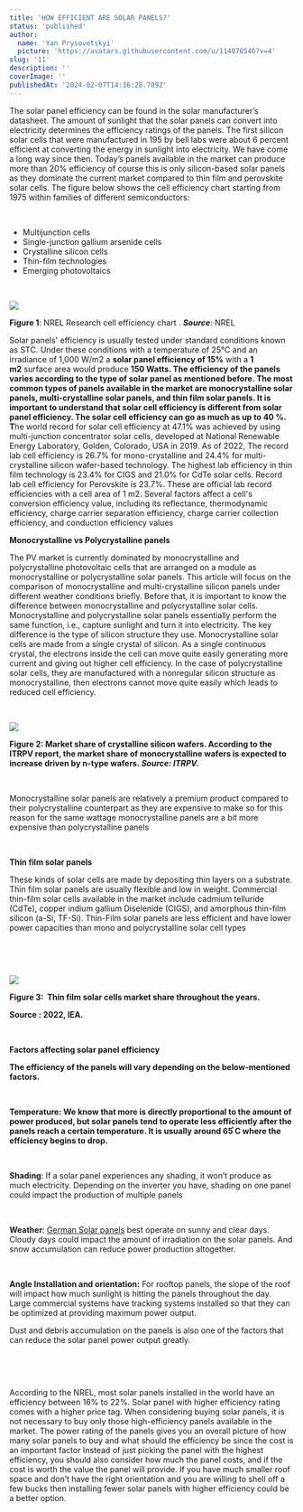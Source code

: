 ```yaml
---
title: 'HOW EFFICIENT ARE SOLAR PANELS?'
status: 'published'
author:
  name: 'Yan Prysovetskyi'
  picture: 'https://avatars.githubusercontent.com/u/114078546?v=4'
slug: '11'
description: ''
coverImage: ''
publishedAt: '2024-02-07T14:36:28.709Z'
---
```


The solar panel efficiency can be found in the solar manufacturer’s datasheet. The amount of sunlight that the solar panels can convert into electricity determines the efficiency ratings of the panels. The first silicon solar cells that were manufactured in 195 by bell labs were about 6 percent efficient at converting the energy in sunlight into electricity. We have come a long way since then. Today’s panels available in the market can produce more than 20% efficiency of course this is only silicon-based solar panels as they dominate the current market compared to thin film and perovskite solar cells. The figure below shows the cell efficiency chart starting from 1975 within families of different semiconductors:

 

- Multijunction cells
- Single-junction gallium arsenide cells
- Crystalline silicon cells
- Thin-film technologies
- Emerging photovoltaics

 

![](https://ae-solar.com/wp-content/uploads/2022/11/2-2-1024x562.jpg)

**Figure 1**: NREL Research cell efficiency chart . ***Source***: NREL

Solar panels' efficiency is usually tested under standard conditions known as STC. Under these conditions with a temperature of 25°C and an irradiance of 1,000 W/m2 a **solar panel efficiency of 15%** with a **1 m2** surface area would produce **150 Watts. The efficiency of the panels varies according to the type of solar panel as mentioned before. The most common types of panels available in the market are monocrystalline solar panels, multi-crystalline solar panels, and thin film solar panels. It is important to understand that solar cell efficiency is different from solar panel efficiency. The solar cell efficiency can go as much as up to 40 %. T**he world record for solar cell efficiency at 47.1% was achieved by using multi-junction concentrator solar cells, developed at National Renewable Energy Laboratory, Golden, Colorado, USA in 2019. As of 2022, The record lab cell efficiency is 26.7% for mono-crystalline and 24.4% for multi-crystalline silicon wafer-based technology. The highest lab efficiency in thin film technology is 23.4% for CIGS and 21.0% for CdTe solar cells. Record lab cell efficiency for Perovskite is 23.7%. These are official lab record efficiencies with a cell area of 1 m2. Several factors affect a cell's conversion efficiency value, including its reflectance, thermodynamic efficiency, charge carrier separation efficiency, charge carrier collection efficiency, and conduction efficiency values

**Monocrystalline vs Polycrystalline panels**

The PV market is currently dominated by monocrystalline and polycrystalline photovoltaic cells that are arranged on a module as monocrystalline or polycrystalline solar panels. This article will focus on the comparison of monocrystalline and multi-crystalline silicon panels under different weather conditions briefly. Before that, it is important to know the difference between monocrystalline and polycrystalline solar cells. Monocrystalline and polycrystalline solar panels essentially perform the same function, i.e., capture sunlight and turn it into electricity. The key difference is the type of silicon structure they use. Monocrystalline solar cells are made from a single crystal of silicon. As a single continuous crystal, the electrons inside the cell can move quite easily generating more current and giving out higher cell efficiency. In the case of polycrystalline solar cells, they are manufactured with a nonregular silicon structure as monocrystalline, then electrons cannot move quite easily which leads to reduced cell efficiency.

                                  

![](https://ae-solar.com/wp-content/uploads/2022/11/2-3-1024x474.jpg)

**Figure 2: Market share of crystalline silicon wafers. According to the ITRPV report, the market share of monocrystalline wafers is expected to increase driven by n-type wafers. *Source: ITRPV.***

 

Monocrystalline solar panels are relatively a premium product compared to their polycrystalline counterpart as they are expensive to make so for this reason for the same wattage monocrystalline panels are a bit more expensive than polycrystalline panels

 

**Thin film solar panels**

These kinds of solar cells are made by depositing thin layers on a substrate. Thin film solar panels are usually flexible and low in weight. Commercial thin-film solar cells available in the market include cadmium telluride (CdTe), copper indium gallium Diselenide (CIGS), and amorphous thin-film silicon (a-Si, TF-Si). Thin-Film solar panels are less efficient and have lower power capacities than mono and polycrystalline solar cell types

 

 

![](https://ae-solar.com/wp-content/uploads/2022/11/2-3-copy-1024x474.jpg)

**Figure 3:  Thin film solar cells market share throughout the years.**

**Source : 2022, IEA.**

 

**Factors affecting solar panel efficiency**

**The efficiency of the panels will vary depending on the below-mentioned factors.** 

 

**Temperature: We know that more is directly proportional to the amount of power produced, but solar panels tend to operate less efficiently after the panels reach a certain temperature. It is usually around 65֯ C where the efficiency begins to drop.**  

 

**Shading**: If a solar panel experiences any shading, it won’t produce as much electricity. Depending on the inverter you have, shading on one panel could impact the production of multiple panels

 

**Weather**: [German Solar panels](https://ae-solar.com/) best operate on sunny and clear days. Cloudy days could impact the amount of irradiation on the solar panels. And snow accumulation can reduce power production altogether.

 

**Angle Installation and orientation:** For rooftop panels, the slope of the roof will impact how much sunlight is hitting the panels throughout the day. Large commercial systems have tracking systems installed so that they can be optimized at providing maximum power output.

Dust and debris accumulation on the panels is also one of the factors that can reduce the solar panel power output greatly.

 

 

According to the NREL, most solar panels installed in the world have an efficiency between 16% to 22%. Solar panel with higher efficiency rating comes with a higher price tag. When considering buying solar panels, it is not necessary to buy only those high-efficiency panels available in the market. The power rating of the panels gives you an overall picture of how many solar panels to buy and what should the efficiency be since the cost is an important factor Instead of just picking the panel with the highest efficiency, you should also consider how much the panel costs, and if the cost is worth the value the panel will provide. If you have much smaller roof space and don’t have the right orientation and you are willing to shell off a few bucks then installing fewer solar panels with higher efficiency could be a better option.